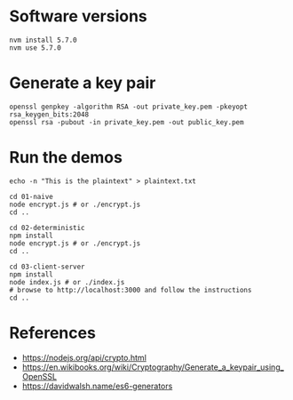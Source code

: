 # Software versions

    nvm install 5.7.0
    nvm use 5.7.0

# Generate a key pair

    openssl genpkey -algorithm RSA -out private_key.pem -pkeyopt rsa_keygen_bits:2048
    openssl rsa -pubout -in private_key.pem -out public_key.pem

# Run the demos

    echo -n "This is the plaintext" > plaintext.txt

    cd 01-naive
    node encrypt.js # or ./encrypt.js
    cd ..

    cd 02-deterministic
    npm install
    node encrypt.js # or ./encrypt.js
    cd ..

    cd 03-client-server
    npm install
    node index.js # or ./index.js
    # browse to http://localhost:3000 and follow the instructions
    cd ..

# References #

* https://nodejs.org/api/crypto.html
* https://en.wikibooks.org/wiki/Cryptography/Generate_a_keypair_using_OpenSSL
* https://davidwalsh.name/es6-generators

